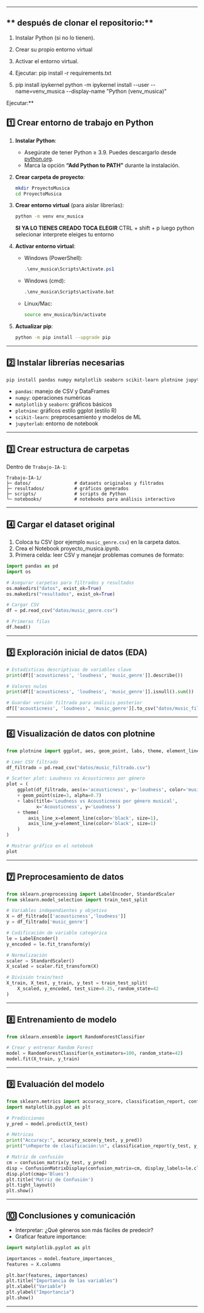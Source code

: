 
---
## ** después de clonar el repositorio:**


1. Instalar Python (si no lo tienen).

2. Crear su propio entorno virtual 

3. Activar el entorno virtual.
4. Ejecutar:
pip install -r requirements.txt
5. pip install ipykernel
python -m ipykernel install --user --name=venv_musica --display-name "Python (venv_musica)"


Ejecutar:**

## **1️⃣ Crear entorno de trabajo en Python**

1. **Instalar Python**:

   * Asegúrate de tener Python ≥ 3.9. Puedes descargarlo desde [python.org](https://www.python.org/downloads/).
   * Marca la opción **“Add Python to PATH”** durante la instalación.

2. **Crear carpeta de proyecto**:

   ```bash
   mkdir ProyectoMusica
   cd ProyectoMusica
   ```

3. **Crear entorno virtual** (para aislar librerías):

   ```bash y windows
   python -m venv env_musica
   ```
   **SI YA LO TIENES CREADO TOCA ELEGIR**
   CTRL + shift + p  luego python selecionar interprete eleiges tu entorno

4. **Activar entorno virtual**:

   * Windows (PowerShell):

     ```powershell
     .\env_musica\Scripts\Activate.ps1
     ```
   * Windows (cmd):

     ```cmd
     .\env_musica\Scripts\activate.bat
     ```
   * Linux/Mac:

     ```bash
     source env_musica/bin/activate
     ```
    
5. **Actualizar pip**:

   ```bash
   python -m pip install --upgrade pip
   ```

---

## **2️⃣ Instalar librerías necesarias**

```bash
pip install pandas numpy matplotlib seaborn scikit-learn plotnine jupyterlab
```

* `pandas`: manejo de CSV y DataFrames
* `numpy`: operaciones numéricas
* `matplotlib` y `seaborn`: gráficos básicos
* `plotnine`: gráficos estilo ggplot (estilo R)
* `scikit-learn`: preprocesamiento y modelos de ML
* `jupyterlab`: entorno de notebook

---


## **3️⃣ Crear estructura de carpetas**

Dentro de `Trabajo-IA-1`:

```text
Trabajo-IA-1/
├─ datos/                # datasets originales y filtrados
├─ resultados/           # gráficos generados
├─ scripts/              # scripts de Python
└─ notebooks/            # notebooks para análisis interactivo
```

---

## **4️⃣ Cargar el dataset original**

1. Coloca tu CSV (por ejemplo `music_genre.csv`) en la carpeta datos.
2. Crea el Notebook proyecto_musica.ipynb.
3. Primera celda: leer CSV y manejar problemas comunes de formato:

```python
import pandas as pd
import os

# Asegurar carpetas para filtrados y resultados
os.makedirs("datos", exist_ok=True)
os.makedirs("resultados", exist_ok=True)

# Cargar CSV
df = pd.read_csv("datos/music_genre.csv")

# Primeras filas
df.head()
```

---

## **5️⃣ Exploración inicial de datos (EDA)**

```python
# Estadísticas descriptivas de variables clave
print(df[['acousticness', 'loudness', 'music_genre']].describe())

# Valores nulos
print(df[['acousticness', 'loudness', 'music_genre']].isnull().sum())

# Guardar versión filtrada para análisis posterior
df[['acousticness', 'loudness', 'music_genre']].to_csv("datos/music_filtrado.csv", index=False)
```

---

## **6️⃣ Visualización de datos con plotnine**

```python
from plotnine import ggplot, aes, geom_point, labs, theme, element_line, scale_color_manual

# Leer CSV filtrado
df_filtrado = pd.read_csv("datos/music_filtrado.csv")

# Scatter plot: Loudness vs Acousticness por género
plot = (
    ggplot(df_filtrado, aes(x='acousticness', y='loudness', color='music_genre'))
    + geom_point(size=3, alpha=0.7)
    + labs(title='Loudness vs Acousticness por género musical',
           x='Acousticness', y='Loudness')
    + theme(
        axis_line_x=element_line(color='black', size=1),
        axis_line_y=element_line(color='black', size=1)
    )
)

# Mostrar gráfico en el notebook
plot
```

---

## **7️⃣ Preprocesamiento de datos**

```python
from sklearn.preprocessing import LabelEncoder, StandardScaler
from sklearn.model_selection import train_test_split

# Variables independientes y objetivo
X = df_filtrado[['acousticness','loudness']]
y = df_filtrado['music_genre']

# Codificación de variable categórica
le = LabelEncoder()
y_encoded = le.fit_transform(y)

# Normalización
scaler = StandardScaler()
X_scaled = scaler.fit_transform(X)

# División train/test
X_train, X_test, y_train, y_test = train_test_split(
    X_scaled, y_encoded, test_size=0.25, random_state=42
)
```

---

## **8️⃣ Entrenamiento de modelo**

```python
from sklearn.ensemble import RandomForestClassifier

# Crear y entrenar Random Forest
model = RandomForestClassifier(n_estimators=100, random_state=42)
model.fit(X_train, y_train)
```

---

## **9️⃣ Evaluación del modelo**

```python
from sklearn.metrics import accuracy_score, classification_report, confusion_matrix, ConfusionMatrixDisplay
import matplotlib.pyplot as plt

# Predicciones
y_pred = model.predict(X_test)

# Métricas
print("Accuracy:", accuracy_score(y_test, y_pred))
print("\nReporte de clasificación:\n", classification_report(y_test, y_pred, target_names=le.classes_))

# Matriz de confusión
cm = confusion_matrix(y_test, y_pred)
disp = ConfusionMatrixDisplay(confusion_matrix=cm, display_labels=le.classes_)
disp.plot(cmap='Blues')
plt.title('Matriz de Confusión')
plt.tight_layout()
plt.show()
```

---

## **🔟 Conclusiones y comunicación**

* Interpretar: ¿Qué géneros son más fáciles de predecir?
* Graficar feature importance:

```python
import matplotlib.pyplot as plt

importances = model.feature_importances_
features = X.columns

plt.bar(features, importances)
plt.title("Importancia de las variables")
plt.xlabel("Variable")
plt.ylabel("Importancia")
plt.show()
```

---
